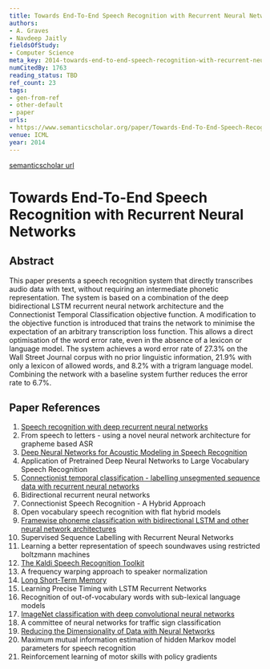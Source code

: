```yaml
---
title: Towards End-To-End Speech Recognition with Recurrent Neural Networks
authors:
- A. Graves
- Navdeep Jaitly
fieldsOfStudy:
- Computer Science
meta_key: 2014-towards-end-to-end-speech-recognition-with-recurrent-neural-networks
numCitedBy: 1763
reading_status: TBD
ref_count: 23
tags:
- gen-from-ref
- other-default
- paper
urls:
- https://www.semanticscholar.org/paper/Towards-End-To-End-Speech-Recognition-with-Neural-Graves-Jaitly/0fa553cfa0cf3cbdf7a913aa2ae789a757dfb32f?sort=total-citations
venue: ICML
year: 2014
---
```


[semanticscholar url](https://www.semanticscholar.org/paper/Towards-End-To-End-Speech-Recognition-with-Neural-Graves-Jaitly/0fa553cfa0cf3cbdf7a913aa2ae789a757dfb32f?sort=total-citations)

# Towards End-To-End Speech Recognition with Recurrent Neural Networks

## Abstract

This paper presents a speech recognition system that directly transcribes audio data with text, without requiring an intermediate phonetic representation. The system is based on a combination of the deep bidirectional LSTM recurrent neural network architecture and the Connectionist Temporal Classification objective function. A modification to the objective function is introduced that trains the network to minimise the expectation of an arbitrary transcription loss function. This allows a direct optimisation of the word error rate, even in the absence of a lexicon or language model. The system achieves a word error rate of 27.3% on the Wall Street Journal corpus with no prior linguistic information, 21.9% with only a lexicon of allowed words, and 8.2% with a trigram language model. Combining the network with a baseline system further reduces the error rate to 6.7%.

## Paper References

1. [Speech recognition with deep recurrent neural networks](2013-speech-recognition-with-deep-recurrent-neural-networks)
2. From speech to letters - using a novel neural network architecture for grapheme based ASR
3. [Deep Neural Networks for Acoustic Modeling in Speech Recognition](2012-deep-neural-networks-for-acoustic-modeling-in-speech-recognition)
4. Application of Pretrained Deep Neural Networks to Large Vocabulary Speech Recognition
5. [Connectionist temporal classification - labelling unsegmented sequence data with recurrent neural networks](2006-connectionist-temporal-classification-labelling-unsegmented-sequence-data-with-recurrent-neural-networks)
6. Bidirectional recurrent neural networks
7. Connectionist Speech Recognition - A Hybrid Approach
8. Open vocabulary speech recognition with flat hybrid models
9. [Framewise phoneme classification with bidirectional LSTM and other neural network architectures](2005-framewise-phoneme-classification-with-bidirectional-lstm-and-other-neural-network-architectures)
10. Supervised Sequence Labelling with Recurrent Neural Networks
11. Learning a better representation of speech soundwaves using restricted boltzmann machines
12. [The Kaldi Speech Recognition Toolkit](2011-the-kaldi-speech-recognition-toolkit)
13. A frequency warping approach to speaker normalization
14. [Long Short-Term Memory](1997-long-short-term-memory)
15. Learning Precise Timing with LSTM Recurrent Networks
16. Recognition of out-of-vocabulary words with sub-lexical language models
17. [ImageNet classification with deep convolutional neural networks](2012-alexnet.md)
18. A committee of neural networks for traffic sign classification
19. [Reducing the Dimensionality of Data with Neural Networks](2006-reducing-the-dimensionality-of-data-with-neural-networks)
20. Maximum mutual information estimation of hidden Markov model parameters for speech recognition
21. Reinforcement learning of motor skills with policy gradients
